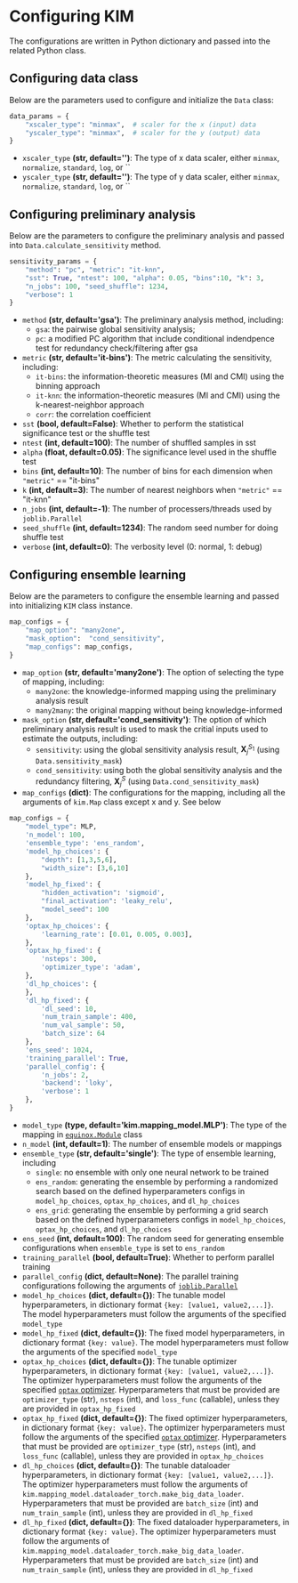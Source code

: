# Configuring KIM

The configurations are written in Python dictionary and passed into the related Python class.

## Configuring data class
Below are the parameters used to configure and initialize the `Data` class:
```python
data_params = {
    "xscaler_type": "minmax",  # scaler for the x (input) data
    "yscaler_type": "minmax",  # scaler for the y (output) data
}
```
- `xscaler_type` **(str, default='')**: The type of x data scaler, either `minmax`, `normalize`, `standard`, `log`, or ``
- `yscaler_type` **(str, default='')**: The type of y data scaler, either `minmax`, `normalize`, `standard`, `log`, or ``


## Configuring preliminary analysis
Below are the parameters to configure the preliminary analysis and passed into `Data.calculate_sensitivity` method.
```python
sensitivity_params = {
    "method": "pc", "metric": "it-knn",
    "sst": True, "ntest": 100, "alpha": 0.05, "bins":10, "k": 3,
    "n_jobs": 100, "seed_shuffle": 1234,
    "verbose": 1
}
```
- `method` **(str, default='gsa')**: The preliminary analysis method, including:
    - `gsa`: the pairwise global sensitivity analysis;
    - `pc`: a modified PC algorithm that include conditional indendpence test for redundancy check/filtering after gsa
- `metric` **(str, default='it-bins')**: The metric calculating the sensitivity, including:
    - `it-bins`: the information-theoretic measures (MI and CMI) using the binning approach
    - `it-knn`: the information-theoretic measures (MI and CMI) using the k-nearest-neighbor approach
    - `corr`: the correlation coefficient
- `sst` **(bool, default=False)**: Whether to perform the statistical significance test or the shuffle test
- `ntest` **(int, default=100)**: The number of shuffled samples in sst
- `alpha` **(float, default=0.05)**: The significance level used in the shuffle test
- `bins` **(int, default=10)**: The number of bins for each dimension when `"metric"` == "it-bins"
- `k` **(int, default=3)**: The number of nearest neighbors when `"metric"` == "it-knn"
- `n_jobs` **(int, default=-1)**: The number of processers/threads used by `joblib.Parallel`
- `seed_shuffle` **(int, default=1234)**: The random seed number for doing shuffle test
- `verbose` **(int, default=0)**: The verbosity level (0: normal, 1: debug)


## Configuring ensemble learning
Below are the parameters to configure the ensemble learning and passed into initializing `KIM` class instance.

```python
map_configs = {
    "map_option": "many2one",
    "mask_option":  "cond_sensitivity",
    "map_configs": map_configs,
}
```
- `map_option` **(str, default='many2one')**: The option of selecting the type of mapping, including:
    - `many2one`: the knowledge-informed mapping using the preliminary analysis result
    - `many2many`: the original mapping without being knowledge-informed
- `mask_option` **(str, default='cond_sensitivity')**: The option of which preliminary analysis result is used to mask the critial inputs used to estimate the outputs, including:
    - `sensitivity`: using the global sensitivity analysis result, $\mathbf{X}^{S_1}_j$ (using `Data.sensitivity_mask`)
    - `cond_sensitivity`: using both the global sensitivity analysis and the redundancy filtering, $\mathbf{X}^{S}_j$ (using `Data.cond_sensitivity_mask`)
- `map_configs` **(dict)**: The configurations for the mapping, including all the arguments of `kim.Map` class except x and y. See below

```python
map_configs = {
    "model_type": MLP,
    'n_model': 100,
    'ensemble_type': 'ens_random',
    'model_hp_choices': {
        "depth": [1,3,5,6],
        "width_size": [3,6,10]
    },
    'model_hp_fixed': {
        "hidden_activation": 'sigmoid',
        "final_activation": 'leaky_relu',
        "model_seed": 100
    },
    'optax_hp_choices': {
        'learning_rate': [0.01, 0.005, 0.003],
    },
    'optax_hp_fixed': {
        'nsteps': 300,
        'optimizer_type': 'adam',
    },
    'dl_hp_choices': {
    },
    'dl_hp_fixed': {
        'dl_seed': 10,
        'num_train_sample': 400,
        'num_val_sample': 50,
        'batch_size': 64
    },
    'ens_seed': 1024,
    'training_parallel': True,
    'parallel_config': {
        'n_jobs': 2, 
        'backend': 'loky',
        'verbose': 1
    },
}
```
- `model_type` **(type, default='kim.mapping_model.MLP')**: The type of the mapping in [`equinox.Module`](https://github.com/patrick-kidger/equinox?tab=readme-ov-file) class
- `n_model` **(int, default=1)**: The number of ensemble models or mappings
- `ensemble_type` **(str, default='single')**: The type of ensemble learning, including
    - `single`: no ensemble with only one neural network to be trained
    - `ens_random`: generating the ensemble by performing a randomized search based on the defined hyperparameters configs in `model_hp_choices`, `optax_hp_choices`, and `dl_hp_choices`
    - `ens_grid`: generating the ensemble by performing a grid search based on the defined hyperparameters configs in `model_hp_choices`, `optax_hp_choices`, and `dl_hp_choices`
- `ens_seed` **(int, default=100)**: The random seed for generating ensemble configurations when `ensemble_type` is set to `ens_random`
- `training_parallel` **(bool, default=True)**: Whether to perform parallel training
- `parallel_config` **(dict, default=None)**: The parallel training configurations following the arguments of [`joblib.Parallel`](https://joblib.readthedocs.io/en/latest/generated/joblib.Parallel.html)
- `model_hp_choices` **(dict, default={})**: The tunable model hyperparameters, in dictionary format `{key: [value1, value2,...]}`. The model hyperparameters must follow the arguments of the specified `model_type`
- `model_hp_fixed` **(dict, default={})**: The fixed model hyperparameters, in dictionary format `{key: value}`. The model hyperparameters must follow the arguments of the specified `model_type`
- `optax_hp_choices` **(dict, default={})**: The tunable optimizer hyperparameters, in dictionary format `{key: [value1, value2,...]}`. The optimizer hyperparameters must follow the arguments of the specified [`optax` optimizer](https://optax.readthedocs.io/en/latest/api/optimizers.html). Hyperparameters that must be provided are `optimizer_type` (str), `nsteps` (int), and `loss_func` (callable), unless they are provided in `optax_hp_fixed`
- `optax_hp_fixed` **(dict, default={})**: The fixed optimizer hyperparameters, in dictionary format `{key: value}`. The optimizer hyperparameters must follow the arguments of the specified [`optax` optimizer](https://optax.readthedocs.io/en/latest/api/optimizers.html). Hyperparameters that must be provided are `optimizer_type` (str), `nsteps` (int), and `loss_func` (callable), unless they are provided in `optax_hp_choices`
- `dl_hp_choices` **(dict, default={})**: The tunable dataloader hyperparameters, in dictionary format `{key: [value1, value2,...]}`. The optimizer hyperparameters must follow the arguments of `kim.mapping_model.dataloader_torch.make_big_data_loader`. Hyperparameters that must be provided are  `batch_size` (int) and `num_train_sample` (int), unless they are provided in `dl_hp_fixed`
- `dl_hp_fixed` **(dict, default={})**: The fixed dataloader hyperparameters, in dictionary format `{key: value}`. The optimizer hyperparameters must follow the arguments of `kim.mapping_model.dataloader_torch.make_big_data_loader`. Hyperparameters that must be provided are  `batch_size` (int) and `num_train_sample` (int), unless they are provided in `dl_hp_fixed`